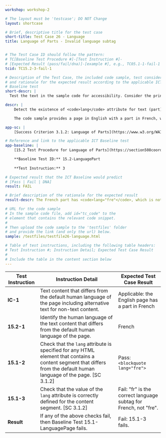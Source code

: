 ```yaml
---
workshop: workshop-2

# The layout must be 'testcase'; DO NOT Change
layout: shortcase

# Brief, descriptive title for the test case
short-title: Test Case 26 - Language
title: Language of Parts - Invalid language subtag


# The Test Case ID should follow the pattern: 
# TC[Baseline Test Procedure #]-[Test Instruction #]-
# [Expected Result (pass/fail/dna)]-[example #], e.g., TC05.1-1-fail-1
tcid: TC15.2-3-fail-1

# Description of the Test Case, the included code sample, test considerations,
# and rationale for the expected result according to the applicable ICT
# Baseline test
short-descr: |
  Test the text in the sample code for accessibility. Consider the principles of Perceiveable, Operable, Understandable, and Robust as they relate to the language of the content. In particular consider the applicable Success Criterion from the Web Content Accessibility Guidelines noted below.

descr: | 
    Detect the existence of <code>lang</code> attribute for text (part) that differs from the default human language of the page. Determine if the value of the <code>lang</code> attribute is correct for the language of the part. The value must also be identified in the Internet Assigned Numbers Authority's IANA Language subtag registry.

    The code sample provides a page in English with a part in French, with the language of the French part identified with invalid language subtag of "fre" . A successful test should identify a FAIL for Baseline 15.2-LanguagePart.

app-sc: |
    [Success Criterion 3.1.2: Language of Parts](https://www.w3.org/WAI/WCAG22/Understanding/language-of-parts.html) - The human language of each passage or phrase in the content can be programmatically determined except for proper names, technical terms, words of indeterminate language, and words or phrases that have become part of the vernacular of the immediately surrounding text.

# Reference and link to the applicable ICT Baseline test
app-baseline: | 
    [15.2 Test Procedure for Language of Parts](https://section508coordinators.github.io/ICTTestingBaseline/15Language.html#152-test-procedure-for-language-of-parts)

    **Baseline Test ID:** 15.2-LanguagePart
    
    **Test Instruction:** 3

# Expected result that the ICT Baseline would predict
# [Pass | Fail | DNA]
result: FAIL

# Brief description of the rationale for the expected result
result-descr: The French part has <code>lang="fre"</code>, which is not a valid language subtag. The correct language subtag for French is "fr".

# URL for the code sample
# In the sample code file, add id="tc_code" to the 
# element that contains the relevant code snippet.
#
# Then upload the code sample to the 'testfiles' folder 
# and provide the link (and only the url) below.
sample: /testfiles/testfile26-language.html

# Table of test instructions, including the following table headers: 
# Test Instruction #; Instruction Detail; Expected Test Case Result
#
# Include the table in the content section below
---
```

| Test Instruction | Instruction Detail | Expected Test Case Result |
|------------------|--------------------|---------------------------|
| **IC-1** | Text content that differs from the default human language of the page including alternative text for non-text content.| Applicable: the English page has a part in French |
| **15.2-1** | Identify the human language of the text content that differs from the default human language of the page. | French | 
| **15.1-2** | Check that the `lang` attribute is specified for any HTML element that contains a content segment that differs from the default human language of the page. [SC 3.1.2] | Pass: `<blockquote lang="fre">` |
| **15.1-3** | Check that the value of the `lang` attribute is correctly defined for the content segment. [SC 3.1.2] | Fail: "fr" is the correct language subtag for French, not "fre". |
| **Result** | If any of the above checks fail, then Baseline Test 15.1-LanguagePage fails. | Fail: 15.1-3 fails. |